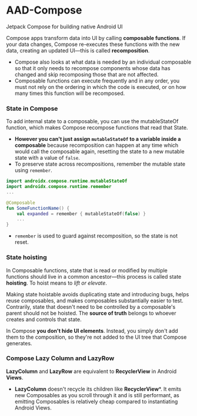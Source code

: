 # AAD-Compose
Jetpack Compose for building native Android UI

Compose apps transform data into UI by calling **composable functions**. If your data changes, Compose re-executes these functions with the new data, creating an updated UI—this is called **recomposition**. 
- Compose also looks at what data is needed by an individual composable so that it only needs to recompose components whose data has changed and skip recomposing those that are not affected.
- Composable functions can execute frequently and in any order, you must not rely on the ordering in which the code is executed, or on how many times this function will be recomposed.

### State in Compose
To add internal state to a composable, you can use the mutableStateOf function, which makes Compose recompose functions that read that State.
- **However you can't just assign `mutableStateOf` to a variable inside a composable** because recomposition can happen at any time which would call the composable again, resetting the state to a new mutable state with a value of `false`.
- To preserve state across recompositions, remember the mutable state using `remember`.
```Kotlin
import androidx.compose.runtime.mutableStateOf
import androidx.compose.runtime.remember
...

@Composable
fun SomeFunctionName() {
    val expanded = remember { mutableStateOf(false) }
    ...
}

```
- `remember` is used to guard against recomposition, so the state is not reset.

### State hoisting
In Composable functions, state that is read or modified by multiple functions should live in a common ancestor—this process is called state **hoisting**. To hoist means to *lift or elevate*.

Making state hoistable avoids duplicating state and introducing bugs, helps reuse composables, and makes composables substantially easier to test. Contrarily, state that doesn't need to be controlled by a composable's parent should not be hoisted. The **source of truth** belongs to whoever creates and controls that state.

In Compose **you don't hide UI elements**. Instead, you simply don't add them to the composition, so they're not added to the UI tree that Compose generates. 

### Compose Lazy Column and LazyRow
**LazyColumn** and **LazyRow** are equivalent to **RecyclerView** in Android **Views**.
* **LazyColumn** doesn't recycle its children like **RecyclerView***. It emits new Composables as you scroll through it and is still performant, as emitting Composables is relatively cheap compared to instantiating Android Views.
